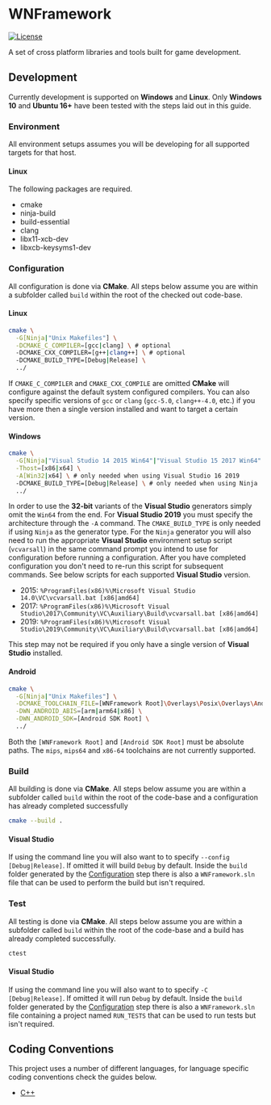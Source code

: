 # WNFramework

[![License]](LICENSE)

A set of cross platform libraries and tools built for game development.

## Development

Currently development is supported on **Windows** and **Linux**. Only
**Windows 10** and **Ubuntu 16+** have been tested with the steps laid out in
this guide.

### Environment

All environment setups assumes you will be developing for all supported targets
for that host.

#### Linux

The following packages are required.

* cmake
* ninja-build
* build-essential
* clang
* libx11-xcb-dev
* libxcb-keysyms1-dev

### Configuration

All configuration is done via **CMake**. All steps below assume you are within a
subfolder called `build` within the root of the checked out code-base.

#### Linux

```sh
cmake \
  -G[Ninja|"Unix Makefiles"] \
  -DCMAKE_C_COMPILER=[gcc|clang] \ # optional
  -DCMAKE_CXX_COMPILER=[g++|clang++] \ # optional
  -DCMAKE_BUILD_TYPE=[Debug|Release] \
  ../
```

If `CMAKE_C_COMPILER` and `CMAKE_CXX_COMPILE` are omitted **CMake** will
configure against the default system configured compilers. You can also specify
specific versions of `gcc` or `clang` (`gcc-5.0`, `clang++-4.0`, etc.) if you
have more then a single version installed and want to target a certain version.

#### Windows

```sh
cmake \
  -G[Ninja|"Visual Studio 14 2015 Win64"|"Visual Studio 15 2017 Win64"|"Visual Studio 16 2019"] \
  -Thost=[x86|x64] \
  -A[Win32|x64] \ # only needed when using Visual Studio 16 2019
  -DCMAKE_BUILD_TYPE=[Debug|Release] \ # only needed when using Ninja
  ../
```

In order to use the **32-bit** variants of the **Visual Studio** generators
simply omit the `Win64` from the end. For **Visual Studio 2019** you must
specify the architecture through the `-A` command. The `CMAKE_BUILD_TYPE` is
only needed if using `Ninja` as the generator type. For the `Ninja` generator
you will also need to run the appropriate **Visual Studio** environment setup
script (`vcvarsall`) in the same command prompt you intend to use for
configuration before running a configuration. After you have completed
configuration you don't need to re-run this script for subsequent commands. See
below scripts for each supported **Visual Studio** version.

* 2015: `%ProgramFiles(x86)%\Microsoft Visual Studio 14.0\VC\vcvarsall.bat [x86|amd64]`
* 2017: `%ProgramFiles(x86)%\Microsoft Visual Studio\2017\Community\VC\Auxiliary\Build\vcvarsall.bat [x86|amd64]`
* 2019: `%ProgramFiles(x86)%\Microsoft Visual Studio\2019\Community\VC\Auxiliary\Build\vcvarsall.bat [x86|amd64]`

This step may not be required if you only have a single version of
**Visual Studio** installed.

#### Android

```sh
cmake \
  -G[Ninja|"Unix Makefiles"] \
  -DCMAKE_TOOLCHAIN_FILE=[WNFramework Root]\Overlays\Posix\Overlays\Android\android.toolchain.cmake \
  -DWN_ANDROID_ABIS=[arm|arm64|x86] \
  -DWN_ANDROID_SDK=[Android SDK Root] \
  ../
```

Both the `[WNFramework Root]` and `[Android SDK Root]` must be absolute paths.
The `mips`, `mips64` and `x86-64` toolchains are not currently supported.

### Build

All building is done via **CMake**. All steps below assume you are within a
subfolder called `build` within the root of the code-base and a configuration
has already completed successfully

```sh
cmake --build .
```

#### Visual Studio

If using the command line you will also want to to specify
`--config [Debug|Release]`. If omitted it will build `Debug` by default. Inside
the `build` folder generated by the [Configuration](#windows) step there is also
a `WNFramework.sln` file that can be used to perform the build but isn't
required.

### Test

All testing is done via **CMake**. All steps below assume you are within a
subfolder called `build` within the root of the code-base and a build has
already completed successfully.

```sh
ctest
```

#### Visual Studio

If using the command line you will also want to to specify `-C [Debug|Release]`.
If omitted it will run `Debug` by default. Inside the `build` folder generated
by the [Configuration](#windows) step there is also a `WNFramework.sln` file
containing a project named `RUN_TESTS` that can be used to run tests but isn't
required.

## Coding Conventions

This project uses a number of different languages, for language specific coding
conventions check the guides below.

* [C++](documents/coding-conventions/cpp.md)

<!-- external links -->
[License]: https://img.shields.io/github/license/WNProject/WNFramework

